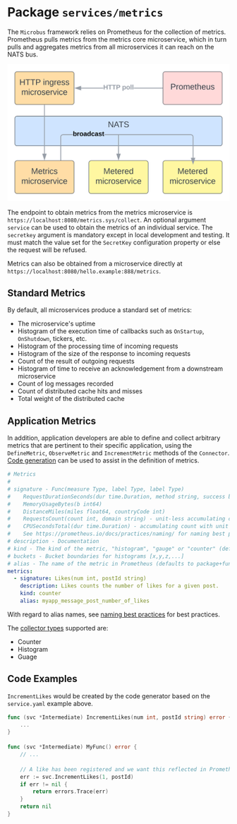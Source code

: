 # Package `services/metrics`

The `Microbus` framework relies on Prometheus for the collection of metrics. Prometheus pulls metrics from the metrics core microservice, which in turn pulls and aggregates metrics from all microservices it can reach on the NATS bus.

<img src="coreservices-metrics-1.svg" width="600">

The endpoint to obtain metrics from the metrics microservice is `https://localhost:8080/metrics.sys/collect`. An optional argument `service` can be used to obtain the metrics of an individual service. The `secretkey` argument is mandatory except in local development and testing. It must match the value set for the `SecretKey` configuration property or else the request will be refused.

Metrics can also be obtained from a microservice directly at `https://localhost:8080/hello.example:888/metrics`.

## Standard Metrics

By default, all microservices produce a standard set of metrics:

* The microservice's uptime
* Histogram of the execution time of callbacks such as `OnStartup`, `OnShutdown`, tickers, etc.
* Histogram of the processing time of incoming requests
* Histogram of the size of the response to incoming requests
* Count of the result of outgoing requests
* Histogram of time to receive an acknowledgement from a downstream microservice
* Count of log messages recorded
* Count of distributed cache hits and misses
* Total weight of the distributed cache

## Application Metrics

In addition, application developers are able to define and collect arbitrary metrics that are pertinent to their specific application, using the `DefineMetric`, `ObserveMetric` and `IncrementMetric` methods of the `Connector`. [Code generation](../tech/codegen.md) can be used to assist in the definition of metrics.

```yaml
# Metrics
#
# signature - Func(measure Type, label Type, label Type)
#	 RequestDurationSeconds(dur time.Duration, method string, success bool)
#	 MemoryUsageBytes(b int64)
#	 DistanceMiles(miles float64, countryCode int)
#	 RequestsCount(count int, domain string) - unit-less accumulating count
#	 CPUSecondsTotal(dur time.Duration) - accumulating count with unit
#	 See https://prometheus.io/docs/practices/naming/ for naming best practices
# description - Documentation
# kind - The kind of the metric, "histogram", "gauge" or "counter" (default)
# buckets - Bucket boundaries for histograms [x,y,z,...]
# alias - The name of the metric in Prometheus (defaults to package+function in snake_case)
metrics:
  - signature: Likes(num int, postId string)
    description: Likes counts the number of likes for a given post.
    kind: counter
    alias: myapp_message_post_number_of_likes
```

With regard to alias names, see [naming best practices](https://prometheus.io/docs/practices/naming/) for best practices.

The [collector types](https://prometheus.io/docs/concepts/metric_types/) supported are:

* Counter
* Histogram
* Guage

## Code Examples

`IncrementLikes` would be created by the code generator based on the `service.yaml` example above.

```go
func (svc *Intermediate) IncrementLikes(num int, postId string) error {
	...
}

func (svc *Intermediate) MyFunc() error {
	// ...

	// A like has been registered and we want this reflected in Prometheus.
	err := svc.IncrementLikes(1, postId)
	if err != nil {
		return errors.Trace(err)
	}
	return nil
}
```
